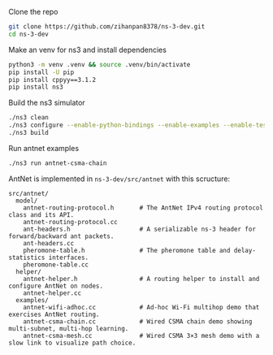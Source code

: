 Clone the repo
``` bash
git clone https://github.com/zihanpan8378/ns-3-dev.git
cd ns-3-dev
```

Make an venv for ns3 and install dependencies
```bash
python3 -m venv .venv && source .venv/bin/activate
pip install -U pip
pip install cppyy==3.1.2
pip install ns3
```

Build the ns3 simulator
``` bash
./ns3 clean
./ns3 configure --enable-python-bindings --enable-examples --enable-tests --build-profile=debug
./ns3 build
```

Run antnet examples
``` bash
./ns3 run antnet-csma-chain
```

AntNet is implemented in `ns-3-dev/src/antnet` with this scructure:
```
src/antnet/
  model/
    antnet-routing-protocol.h       # The AntNet IPv4 routing protocol class and its API.
    antnet-routing-protocol.cc
    ant-headers.h                   # A serializable ns-3 header for forward/backward ant packets.
    ant-headers.cc
    pheromone-table.h               # The pheromone table and delay-statistics interfaces.
    pheromone-table.cc
  helper/
    antnet-helper.h                 # A routing helper to install and configure AntNet on nodes.
    antnet-helper.cc
  examples/
    antnet-wifi-adhoc.cc            # Ad-hoc Wi-Fi multihop demo that exercises AntNet routing.
    antnet-csma-chain.cc            # Wired CSMA chain demo showing multi-subnet, multi-hop learning.
    antnet-csma-mesh.cc             # Wired CSMA 3×3 mesh demo with a slow link to visualize path choice.
```